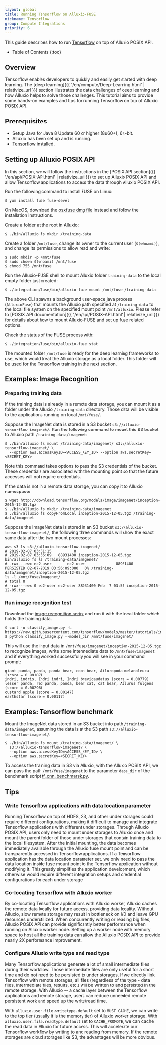```yaml
---
layout: global
title: Running Tensorflow on Alluxio-FUSE
nickname: Tensorflow
group: Compute Integrations
priority: 6
---
```


This guide describes how to run [Tensorflow](https://www.tensorflow.org/) on top of Alluxio POSIX API.

* Table of Contents
{:toc}

## Overview

Tensorflow enables developers to quickly and easily get started with deep learning. 
The [deep learning]({{ '/en/compute/Deep-Learning.html' | relativize_url }}) section illustrates the data challenges of deep learning 
and how Alluxio helps to solve those challenges. 
This tutorial aims to provide some hands-on examples and tips for running Tensorflow
on top of Alluxio POSIX API.

## Prerequisites

* Setup Java for Java 8 Update 60 or higher (8u60+), 64-bit.
* Alluxio has been set up and is running.
* [Tensorflow](https://www.tensorflow.org/install/pip) installed. 

## Setting up Alluxio POSIX API

In this section, we will follow the instructions in the
[POSIX API section]({{ '/en/api/POSIX-API.html' | relativize_url }}) to set up Alluxio POSIX API
and allow Tensorflow applications to access the data through Alluxio POSIX API.

Run the following command to install FUSE on Linux:

```
$ yum install fuse fuse-devel
```

On MacOS, download the [osxfuse dmg file](https://github.com/osxfuse/osxfuse/releases/download/osxfuse-3.8.3/osxfuse-3.8.3.dmg) instead and follow the installation instructions.

Create a folder at the root in Alluxio: 

```console
$ ./bin/alluxio fs mkdir /training-data
```

Create a folder `/mnt/fuse`, change its owner to the current user (`$(whoami)`), 
and change its permissions to allow read and write:

```console
$ sudo mkdir -p /mnt/fuse
$ sudo chown $(whoami) /mnt/fuse
$ chmod 755 /mnt/fuse
```

Run the Alluxio-FUSE shell to mount Alluxio folder `training-data` to the local empty folder
just created:

```console
$ ./integration/fuse/bin/alluxio-fuse mount /mnt/fuse /training-data
```

The above CLI spawns a background user-space java process (`AlluxioFuse`) that mounts the Alluxio path specified at `/training-data` 
to the local file system on the specified mount point `/mnt/alluxio`. 
Please refer to [POSIX API documentation]({{ '/en/api/POSIX-API.html' | relativize_url }}) 
for details about how to mount Alluxio-FUSE and set up fuse related options. 

Check the status of the FUSE process with:

```console
$ ./integration/fuse/bin/alluxio-fuse stat
```

The mounted folder `/mnt/fuse` is ready for the deep learning frameworks to use, which would treat the Alluxio storage as a local folder. 
This folder will be used for the Tensorflow training in the next section.

## Examples: Image Recognition

### Preparing training data

If the training data is already in a remote data storage, you can mount it as a folder under the Alluxio `/training-data` directory. 
Those data will be visible to the applications running on local `/mnt/fuse/`.

Suppose the ImageNet data is stored in a S3 bucket `s3://alluxio-tensorflow-imagenet/`.
Run the following command to mount this S3 bucket to Alluxio path `/training-data/imagenet`:

```console
$ ./bin/alluxio fs mount /training-data/imagenet/ s3://alluxio-tensorflow-imagenet/ \
  --option aws.accessKeyID=<ACCESS_KEY_ID> --option aws.secretKey=<SECRET_KEY>
```

Note this command takes options to pass the S3 credentials of the bucket. 
These credentials are associated with the mounting point so that the future accesses will not require credentials.

If the data is not in a remote data storage, you can copy it to Alluxio namespace:

```console
$ wget http://download.tensorflow.org/models/image/imagenet/inception-2015-12-05.tgz
$ ./bin/alluxio fs mkdir /training-data/imagenet 
$ ./bin/alluxio fs copyFromLocal inception-2015-12-05.tgz /training-data/imagenet 
```

Suppose the ImageNet data is stored in an S3 bucket `s3://alluxio-tensorflow-imagenet/`, 
the following three commands will show the exact same data after the two mount processes:

```
aws s3 ls s3://alluxio-tensorflow-imagenet/
# 2019-02-07 03:51:15          0 
# 2019-02-07 03:56:09   88931400 inception-2015-12-05.tgz
bin/alluxio fs ls /training-data/imagenet/
# -rwx---rwx ec2-user       ec2-user              88931400       PERSISTED 02-07-2019 03:56:09:000   0% /training-data/imagenet/inception-2015-12-05.tgz
ls -l /mnt/fuse/imagenet/
# total 0
# -rwx---rwx 0 ec2-user ec2-user 88931400 Feb  7 03:56 inception-2015-12-05.tgz
```

### Run image recognition test

Download the [image recognition script](https://raw.githubusercontent.com/tensorflow/models/master/tutorials/image/imagenet/classify_image.py)
and run it with the local folder which holds the training data.

```console
$ curl -o classify_image.py -L https://raw.githubusercontent.com/tensorflow/models/master/tutorials/image/imagenet/classify_image.py
$ python classify_image.py --model_dir /mnt/fuse/imagenet/
```

This will use the input data in `/mnt/fuse/imagenet/inception-2015-12-05.tgz` to recognize images,  write some intermediate data to `/mnt/fuse/imagenet` 
and if everything worked successfully you will see in your command prompt:

```
giant panda, panda, panda bear, coon bear, Ailuropoda melanoleuca (score = 0.89107)
indri, indris, Indri indri, Indri brevicaudatus (score = 0.00779)
lesser panda, red panda, panda, bear cat, cat bear, Ailurus fulgens (score = 0.00296)
custard apple (score = 0.00147)
earthstar (score = 0.00117)
```

## Examples: Tensorflow benchmark

Mount the ImageNet data stored in an S3 bucket into path `/training-data/imagenet`,
assuming the data is at the S3 path `s3://alluxio-tensorflow-imagenet/`.

```console
$ ./bin/alluxio fs mount /training-data/imagenet/ \
  s3://alluxio-tensorflow-imagenet/ \
  --option aws.accessKeyID=<ACCESS_KEY_ID> \
  --option aws.secretKey=<SECRET_KEY>
```

To access the training data in S3 via Alluxio, with the Alluxio POSIX API,
we can pass the path `/mnt/fuse/imagenet` to the parameter `data_dir` of the benchmark
script [tf_cnn_benchmarsk.py](https://github.com/tensorflow/benchmarks/blob/master/scripts/tf_cnn_benchmarks/tf_cnn_benchmarks.py).

## Tips

### Write Tensorflow applications with data location parameter

Running Tensorflow on top of HDFS, S3, and other under storages could require different configurations, making it 
difficult to manage and integrate Tensorflow applications with different under storages. 
Through Alluxio POSIX API, users only need to mount under storages to Alluxio once and mount the parent folder of those 
under storages that contain training data to the local filesystem.
After the initial mounting, the data becomes immediately available through the Alluxio fuse mount point and can be 
transparently accessed in Tensorflow applications.
If a Tensorflow application has the data location parameter set, we only need to pass the data location inside fuse mount 
point to the Tensorflow application without modifying it.
This greatly simplifies the application development, which otherwise would require different integration setups and 
credential configurations for each under storage.

### Co-locating Tensorflow with Alluxio worker

By co-locating Tensorflow applications with Alluxio worker, Alluxio caches the remote data locally for future access, 
providing data locality. 
Without Alluxio, slow remote storage may result in bottleneck on I/O and leave GPU resources underutilized. 
When concurrently writing or reading big files, Alluxio POSIX API can provide significantly better performance when 
running on Alluxio worker node. 
Setting up a worker node with memory space to host all the training data can allow the Alluxio POSIX API to provide 
nearly 2X performance improvement.

### Configure Alluxio write type and read type

Many Tensorflow applications generate a lot of small intermediate files during their workflow. 
Those intermediate files are only useful for a short time and do not need to be persisted to under storages. 
If we directly link Tensorflow with remote storages, all files (regardless of the type - data files, intermediate files, 
results, etc.) will be written to and persisted in the remote storage. 
With Alluxio -- a cache layer between the Tensorflow applications and remote storage, users can reduce unneeded remote 
persistent work and speed up the write/read time.

With `alluxio.user.file.writetype.default` set to `MUST_CACHE`, we can write to the top tier (usually it is the memory 
tier) of Alluxio worker storage. 
With `alluxio.user.file.readtype.default` set to `CACHE_PROMOTE`, we can cache the read data in Alluxio for future access. 
This will accelerate our Tensorflow workflow by writing to and reading from memory. 
If the remote storages are cloud storages like S3, the advantages will be more obvious.
